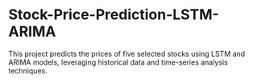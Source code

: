 # Stock-Price-Prediction-LSTM-ARIMA
This project predicts the prices of five selected stocks using LSTM and ARIMA models, leveraging historical data and time-series analysis techniques.
